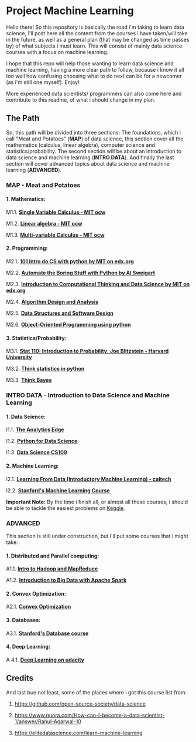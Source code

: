 # Project Machine Learning

Hello there! So this repository is basically the road i'm taking to learn data science, i'll post here all the content from the courses i have taken/will take in the future, as well as a general plan (that may be changed as time passes by) of what subjects i must learn. This will consist of mainly data science courses with a focus on machine learning.

I hope that this repo will help those wanting to learn data science and machine learning, having a more clear path to follow, because i know it all too well how confusing choosing what to do next can be for a newcomer (as i'm still one myself). Enjoy!

More experienced data scientists/ programmers can also come here and contribute to this readme, of what i should change in my plan.

## The Path

So, this path will be divided into three sections: The foundations, which i call "Meat and Potatoes" (**MAP**) of data science, this section cover all the mathematics (calculus, linear algebra), computer science and statistics/probability. The second section will be about an introduction to data science and machine learning (**INTRO DATA**). And finally the last section will cover advanced topics about data science and machine learning (**ADVANCED**).

### MAP - Meat and Potatoes

#### 1. Mathematics:

M1.1. [**Single Variable Calculus - MIT ocw**](https://ocw.mit.edu/courses/mathematics/18-01sc-single-variable-calculus-fall-2010/index.html) 

M1.2. [**Linear algebra - MIT ocw**](https://ocw.mit.edu/courses/mathematics/18-06-linear-algebra-spring-2010/) 

M1.3. [**Multi-variable Calculus - MIT ocw**](https://ocw.mit.edu/courses/mathematics/18-02sc-multivariable-calculus-fall-2010/)

#### 2. Programming:

M2.1. [**101 Intro do CS with python by MIT on edx.org**](https://www.edx.org/course/introduction-computer-science-mitx-6-00-1x-10)

M2.2. [**Automate the Boring Stuff with Python by Al Sweigart**](https://automatetheboringstuff.com)

M2.3. [**Introduction to Computational Thinking and Data Science by MIT on edx.org**](https://www.edx.org/course/introduction-computational-thinking-data-mitx-6-00-2x-5)

M2.4. [**Algorithm Design and Analysis**](https://www.edx.org/course/algorithm-design-analysis-pennx-sd3x#!)

M2.5. [**Data Structures and Software Design**](https://www.edx.org/course/data-structures-software-design-pennx-sd2x#!)

M2.6. [**Object-Oriented Programming using python**](https://www.udacity.com/course/programming-foundations-with-python--ud036)

#### 3. Statistics/Probability:

M3.1. [**Stat 110: Introduction to Probability: Joe Blitzstein - Harvard University**](https://projects.iq.harvard.edu/stat110/)

M3.2. [**Think statistics in python**](http://greenteapress.com/thinkstats2/thinkstats2.pdf)

M3.3. [**Think Bayes**](http://www.greenteapress.com/thinkbayes/thinkbayes.pdf)

### INTRO DATA - Introduction to Data Science and Machine Learning

#### 1. Data Science:

I1.1. [**The Analytics Edge**](https://www.edx.org/course/analytics-edge-mitx-15-071x-3)

I1.2. [**Python for Data Science**](https://www.edx.org/course/python-data-science-uc-san-diegox-dse200x)

I1.3. [**Data Science CS109**](http://cs109.github.io/2015/pages/videos.html)

#### 2. Machine Learning:

I2.1. [**Learning From Data (Introductory Machine Learning) - caltech**](https://www.edx.org/course/learning-data-introductory-machine-caltechx-cs1156x-0)

I2.2. [**Stanford's Machine Learning Course**](http://cs229.stanford.edu/)

**Important Note:** By the time i finish all, or almost all these courses, i should be able to tackle the easiest problems on [Keggle](www.keggle.com).

### ADVANCED

This section is still under construction, but i'll put some courses that i might take:

#### 1. Distributed and Parallel computing:

A1.1. [**Intro to Hadoop and MapReduce**](https://www.udacity.com/course/intro-to-hadoop-and-mapreduce--ud617)

A1.2. [**Introduction to Big Data with Apache Spark**](https://www.edx.org/course/big-data-analysis-apache-spark-uc-berkeleyx-cs110x)

#### 2. Convex Optimization: 

A2.1. [**Convex Optimization**](https://lagunita.stanford.edu/courses/Engineering/CVX101/Winter2014/about)

#### 3. Databases:

A3.1. [**Stanford's Database course**](https://lagunita.stanford.edu/courses/DB/2014/SelfPaced/about)

#### 4. Deep Learning:

A 4.1. [**Deep Learning on udacity**](https://www.udacity.com/course/deep-learning--ud730)


## Credits

And last bue not least, some of the places where i got this course list from:

1. https://github.com/open-source-society/data-science

2. https://www.quora.com/How-can-I-become-a-data-scientist-1/answer/Rahul-Agarwal-10

3. https://elitedatascience.com/learn-machine-learning

